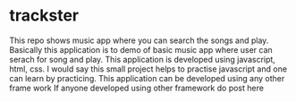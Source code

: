# trackster
This repo shows music app where you can search the songs and play.
Basically this application is to demo of basic music app where user can serach for song and play.
This application is developed using javascript, html, css.
I would say this small project helps to practise javascript and one can learn by practicing.
This application can be developed using any other frame work
If anyone developed using other framework do post here
